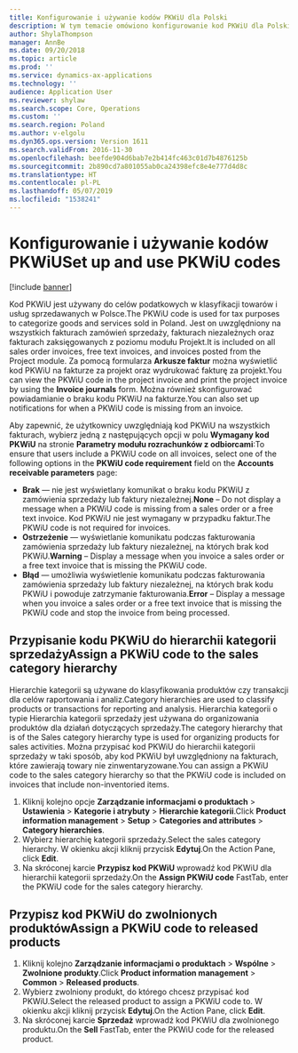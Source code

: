 ```yaml
---
title: Konfigurowanie i używanie kodów PKWiU dla Polski
description: W tym temacie omówiono konfigurowanie kod PKWiU dla Polski.
author: ShylaThompson
manager: AnnBe
ms.date: 09/20/2018
ms.topic: article
ms.prod: ''
ms.service: dynamics-ax-applications
ms.technology: ''
audience: Application User
ms.reviewer: shylaw
ms.search.scope: Core, Operations
ms.custom: ''
ms.search.region: Poland
ms.author: v-elgolu
ms.dyn365.ops.version: Version 1611
ms.search.validFrom: 2016-11-30
ms.openlocfilehash: beefde904d6bab7e2b414fc463c01d7b4876125b
ms.sourcegitcommit: 2b890cd7a801055ab0ca24398efc8e4e777d4d8c
ms.translationtype: HT
ms.contentlocale: pl-PL
ms.lasthandoff: 05/07/2019
ms.locfileid: "1538241"
---
```

# <a name="set-up-and-use-pkwiu-codes"></a><span data-ttu-id="4ee66-103">Konfigurowanie i używanie kodów PKWiU</span><span class="sxs-lookup"><span data-stu-id="4ee66-103">Set up and use PKWiU codes</span></span>

[!include [banner](../includes/banner.md)]

<span data-ttu-id="4ee66-104">Kod PKWiU jest używany do celów podatkowych w klasyfikacji towarów i usług sprzedawanych w Polsce.</span><span class="sxs-lookup"><span data-stu-id="4ee66-104">The PKWiU code is used for tax purposes to categorize goods and services sold in Poland.</span></span> <span data-ttu-id="4ee66-105">Jest on uwzględniony na wszystkich fakturach zamówień sprzedaży, fakturach niezależnych oraz fakturach zaksięgowanych z poziomu modułu Projekt.</span><span class="sxs-lookup"><span data-stu-id="4ee66-105">It is included on all sales order invoices, free text invoices, and invoices posted from the Project module.</span></span> <span data-ttu-id="4ee66-106">Za pomocą formularza **Arkusze faktur** można wyświetlić kod PKWiU na fakturze za projekt oraz wydrukować fakturę za projekt.</span><span class="sxs-lookup"><span data-stu-id="4ee66-106">You can view the PKWiU code in the project invoice and print the project invoice by using the **Invoice journals** form.</span></span> <span data-ttu-id="4ee66-107">Można również skonfigurować powiadamianie o braku kodu PKWiU na fakturze.</span><span class="sxs-lookup"><span data-stu-id="4ee66-107">You can also set up notifications for when a PKWiU code is missing from an invoice.</span></span>

<span data-ttu-id="4ee66-108">Aby zapewnić, że użytkownicy uwzględniają kod PKWiU na wszystkich fakturach, wybierz jedną z następujących opcji w polu **Wymagany kod PKWiU** na stronie **Parametry modułu rozrachunków z odbiorcami**:</span><span class="sxs-lookup"><span data-stu-id="4ee66-108">To ensure that users include a PKWiU code on all invoices, select one of the following options in the **PKWiU code requirement** field on the **Accounts receivable parameters** page:</span></span> 
- <span data-ttu-id="4ee66-109">**Brak** — nie jest wyświetlany komunikat o braku kodu PKWiU z zamówienia sprzedaży lub faktury niezależnej.</span><span class="sxs-lookup"><span data-stu-id="4ee66-109">**None** – Do not display a message when a PKWiU code is missing from a sales order or a free text invoice.</span></span> <span data-ttu-id="4ee66-110">Kod PKWiU nie jest wymagany w przypadku faktur.</span><span class="sxs-lookup"><span data-stu-id="4ee66-110">The PKWiU code is not required for invoices.</span></span> 
- <span data-ttu-id="4ee66-111">**Ostrzeżenie** — wyświetlanie komunikatu podczas fakturowania zamówienia sprzedaży lub faktury niezależnej, na których brak kod PKWiU.</span><span class="sxs-lookup"><span data-stu-id="4ee66-111">**Warning** – Display a message when you invoice a sales order or a free text invoice that is missing the PKWiU code.</span></span> 
- <span data-ttu-id="4ee66-112">**Błąd** — umożliwia wyświetlenie komunikatu podczas fakturowania zamówienia sprzedaży lub faktury niezależnej, na których brak kodu PKWiU i powoduje zatrzymanie fakturowania.</span><span class="sxs-lookup"><span data-stu-id="4ee66-112">**Error** – Display a message when you invoice a sales order or a free text invoice that is missing the PKWiU code and stop the invoice from being processed.</span></span> 

## <a name="assign-a-pkwiu-code-to-the-sales-category-hierarchy"></a><span data-ttu-id="4ee66-113">Przypisanie kodu PKWiU do hierarchii kategorii sprzedaży</span><span class="sxs-lookup"><span data-stu-id="4ee66-113">Assign a PKWiU code to the sales category hierarchy</span></span>

<span data-ttu-id="4ee66-114">Hierarchie kategorii są używane do klasyfikowania produktów czy transakcji dla celów raportowania i analiz.</span><span class="sxs-lookup"><span data-stu-id="4ee66-114">Category hierarchies are used to classify products or transactions for reporting and analysis.</span></span> <span data-ttu-id="4ee66-115">Hierarchia kategorii o typie Hierarchia kategorii sprzedaży jest używana do organizowania produktów dla działań dotyczących sprzedaży.</span><span class="sxs-lookup"><span data-stu-id="4ee66-115">The category hierarchy that is of the Sales category hierarchy type is used for organizing products for sales activities.</span></span> <span data-ttu-id="4ee66-116">Można przypisać kod PKWiU do hierarchii kategorii sprzedaży w taki sposób, aby kod PKWiU był uwzględniony na fakturach, które zawierają towary nie zinwentaryzowane.</span><span class="sxs-lookup"><span data-stu-id="4ee66-116">You can assign a PKWiU code to the sales category hierarchy so that the PKWiU code is included on invoices that include non-inventoried items.</span></span> 

1. <span data-ttu-id="4ee66-117">Kliknij kolejno opcje **Zarządzanie informacjami o produktach** > **Ustawienia** > **Kategorie i atrybuty** > **Hierarchie kategorii**.</span><span class="sxs-lookup"><span data-stu-id="4ee66-117">Click **Product information management** > **Setup** > **Categories and attributes** > **Category hierarchies**.</span></span> 
2. <span data-ttu-id="4ee66-118">Wybierz hierarchię kategorii sprzedaży.</span><span class="sxs-lookup"><span data-stu-id="4ee66-118">Select the sales category hierarchy.</span></span> <span data-ttu-id="4ee66-119">W okienku akcji kliknij przycisk **Edytuj**.</span><span class="sxs-lookup"><span data-stu-id="4ee66-119">On the Action Pane, click **Edit**.</span></span> 
3. <span data-ttu-id="4ee66-120">Na skróconej karcie **Przypisz kod PKWiU** wprowadź kod PKWiU dla hierarchii kategorii sprzedaży.</span><span class="sxs-lookup"><span data-stu-id="4ee66-120">On the **Assign PKWiU code** FastTab, enter the PKWiU code for the sales category hierarchy.</span></span> 

## <a name="assign-a-pkwiu-code-to-released-products"></a><span data-ttu-id="4ee66-121">Przypisz kod PKWiU do zwolnionych produktów</span><span class="sxs-lookup"><span data-stu-id="4ee66-121">Assign a PKWiU code to released products</span></span>

1. <span data-ttu-id="4ee66-122">Kliknij kolejno **Zarządzanie informacjami o produktach** > **Wspólne** > **Zwolnione produkty**.</span><span class="sxs-lookup"><span data-stu-id="4ee66-122">Click **Product information management** > **Common** > **Released products**.</span></span> 
2. <span data-ttu-id="4ee66-123">Wybierz zwolniony produkt, do którego chcesz przypisać kod PKWiU.</span><span class="sxs-lookup"><span data-stu-id="4ee66-123">Select the released product to assign a PKWiU code to.</span></span> <span data-ttu-id="4ee66-124">W okienku akcji kliknij przycisk **Edytuj**.</span><span class="sxs-lookup"><span data-stu-id="4ee66-124">On the Action Pane, click **Edit**.</span></span> 
3. <span data-ttu-id="4ee66-125">Na skróconej karcie **Sprzedaż** wprowadź kod PKWiU dla zwolnionego produktu.</span><span class="sxs-lookup"><span data-stu-id="4ee66-125">On the **Sell** FastTab, enter the PKWiU code for the released product.</span></span> 
